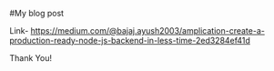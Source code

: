 #My blog post

Link-
https://medium.com/@bajaj.ayush2003/amplication-create-a-production-ready-node-js-backend-in-less-time-2ed3284ef41d

Thank You!
